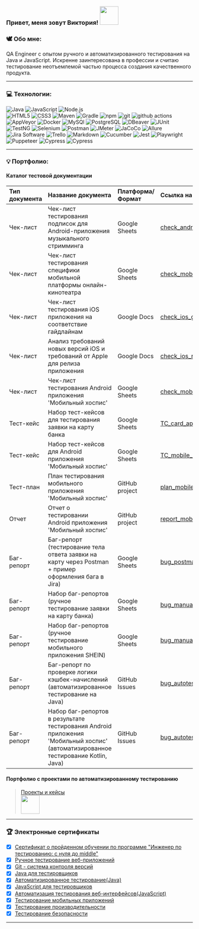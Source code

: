 ### Привет, меня зовут Виктория! <img src="https://media.giphy.com/media/mGcNjsfWAjY5AEZNw6/giphy.gif" width="50">



### 🕊 Обо мне:

QA Engineer с опытом ручного и автоматизированного тестирования на Java и JavaScript.
Искренне заинтересована в профессии и считаю тестирование неотъемлемой частью процесса создания качественного продукта.

---

### 💻 Технологии:
 <img alt="Java" src="https://img.shields.io/badge/Java-white?style=for-the-badge&logo=&logoColor=000000"/> <img alt="JavaScript" src="https://img.shields.io/badge/JavaScript-%23323330.svg?style=for-the-badge&logo=javascript&logoColor=23F7DF1E"/> <img alt="Node.js" src="https://img.shields.io/badge/Node.js-F5F5DC?style=for-the-badge&logo=nodedotjs&logoColor=339933"/>   
 <img alt="HTML5" src="https://img.shields.io/badge/-HTML5-E34F26?style=for-the-badge&logo=html5&logoColor=white"/>
 <img alt="CSS3" src="https://img.shields.io/badge/-CSS3-1572B6?style=for-the-badge&logo=#1572B6&logoColor=white"/>
 <img alt="Maven" src="https://img.shields.io/badge/-Maven-C71A36?style=for-the-badge&logo=apachemaven&logoColor=white"/>
 <img alt="Gradle" src="https://img.shields.io/badge/-Gradle-02303A?style=for-the-badge&logo=gradle&logoColor=white"/> 
 <img alt="npm" src="https://img.shields.io/badge/-npm-CB3837?style=for-the-badge&logo=npm&logoColor=white"/> 
 <img alt="git" src="https://img.shields.io/badge/-Git-F05032?style=for-the-badge&logo=git&logoColor=white" /> 
 <img alt="github actions" src="https://img.shields.io/badge/-Github_Actions-191970?style=for-the-badge&logo=github-actions&logoColor=white" />
 <img alt="AppVeyor" src="https://img.shields.io/badge/-AppVeyor-00B3E0?style=for-the-badge&logo=appveyor&logoColor=white"/>
 <img alt="Docker" src="https://img.shields.io/badge/-Docker-003153?style=for-the-badge&logo=docker&logoColor=white" />
 <img alt="MySQl" src="https://img.shields.io/badge/-MySQl-4479A1?style=for-the-badge&logo=mysql&logoColor=white"/>
 <img alt="PostgreSQL" src="https://img.shields.io/badge/-PostgreSQL-483D8B?style=for-the-badge&logo=mysql&logoColor=white"/>
 <img alt="DBeaver" src="https://img.shields.io/badge/-DBeaver-382923?style=for-the-badge&logo=dbeaver&logoColor=white"/>
 <img alt="JUnit" src="https://img.shields.io/badge/-JUnit-25A162?style=for-the-badge&logo=junit5&logoColor=white"/>
 <img alt="TestNG" src="https://img.shields.io/badge/-TestNG-36B6E5?style=for-the-badge&logo=&logoColor=white"/>
 <img alt="Selenium" src="https://img.shields.io/badge/-Selenium-43B02A?style=for-the-badge&logo=selenium&logoColor=white"/>
 <img alt="Postman" src="https://img.shields.io/badge/-Postman-FF6C37?style=for-the-badge&logo=postman&logoColor=white"/>
 <img alt="JMeter" src="https://img.shields.io/badge/-JMeter-D22128?style=for-the-badge&logo=apachejmeter&logoColor=white"/>
 <img alt="JaCoCo" src="https://img.shields.io/badge/-JaCoCo-FFEFD5?style=for-the-badge&logo=&logoColor=white"/>
 <img alt="Allure" src="https://img.shields.io/badge/-Allure-008000?style=for-the-badge&logo=&logoColor=white"/>
 <img alt="Jira Software" src="https://img.shields.io/badge/-Jira Software-0052CC?style=for-the-badge&logo=jirasoftware&logoColor=white"/>
 <img alt="Trello" src="https://img.shields.io/badge/-Trello-0052CC?style=for-the-badge&logo=trello&logoColor=white"/>
 <img alt="Markdown" src="https://img.shields.io/badge/-Markdown-%23323330.svg?style=for-the-badge&logo=markdown&logoColor=white"/>
 <img alt="Cucumber" src="https://img.shields.io/badge/-Cucumber-006400?style=for-the-badge&logo=cucumber&logoColor=white"/>
 <img alt="Jest" src="https://img.shields.io/badge/-Jest-white?style=for-the-badge&logo=jest&logoColor=C21325"/>
 <img alt="Playwright" src="https://img.shields.io/badge/-Playwright-228B22?style=for-the-badge&logo=playwright&logoColor=white"/>
 <img alt="Puppeteer" src="https://img.shields.io/badge/-Puppeteer-008080?style=for-the-badge&logo=puppeteer&logoColor=white"/>
 <img alt="Cypress" src="https://img.shields.io/badge/-Cypress-20B2AA?style=for-the-badge&logo=cypress&logoColor=white"/> 
 <img alt="Cypress" src="https://img.shields.io/badge/-Espresso-4a2828?style=for-the-badge&logo=espresso&logoColor=white"/> 
 
-----

### 💡 Портфолио:
#### Каталог тестовой документации
| Тип документа | Название документа | Платформа/Формат | Ссылка на документ |
| :--- | :--- | :--- | :--- |
| Чек-лист | Чек-лист тестирования подписок для Android-приложения музыкального стримминга  | Google Sheets | [check_android_subscriptions](https://docs.google.com/spreadsheets/d/1qp6lUAWIDumtJjg3-UjTgJKUZvqEALFBf7NlnmzyRLU/edit?usp=sharing) |  
| Чек-лист | Чек-лист тестирования специфики мобильной платформы онлайн-кинотеатра  | Google Sheets | [check_mobile_platform](https://docs.google.com/spreadsheets/d/1jUsRCSuDD-bddZ8W7vKnCS9Aa5ehKMSQNCgmH8bYF_0/edit?gid=0#gid=0) |
| Чек-лист | Чек-лист тестирования iOS приложения на соответствие гайдлайнам | Google Docs | [check_ios_guidelines_compliance](https://docs.google.com/document/d/1hab2Mpg05GTxN0ElC_dQ1j2-NTe1Mbzz1FEbx4wvZkY/edit?usp=sharing) |
| Чек-лист | Анализ требований новых версий iOS и требований от Apple для релиза приложения| Google Docs | [check_ios_release_requirements](https://docs.google.com/document/d/13M_9gLpktZxQncqLr9vxBcuZ-Zgv_D0TrG0fAT4G2Ds/edit?usp=sharing)
| Чек-лист | Чек-лист тестирования Android приложения 'Мобильный хоспис' | Google Sheets | [check_mobile_hospice](https://docs.google.com/spreadsheets/d/1iII4p8muD-69jekxH5s5OtSX6J9aN20W45XdGad-X7o/edit?usp=sharing) |
| Тест-кейс | Набор тест-кейсов для тестирования заявки на карту банка | Google Sheets | [TC_card_application_form](https://docs.google.com/spreadsheets/d/1Aa5c60CpWZt4L8q2QPFEieyUnvb8q1eeJB1rj603htg/edit?usp=sharing) | 
| Тест-кейс | Набор тест-кейсов для Android приложения 'Мобильный хоспис' | Google Sheets | [TC_mobile_hospice](https://docs.google.com/spreadsheets/d/1nZMr1NwqUDwaWBXnzMckLwkURjm-XGkwAdBmD1xuS8Y/edit?usp=sharing) |
| Тест-план | План тестирования мобильного приложения 'Мобильный хоспис' | GitHub project | [plan_mobile_hospice](https://github.com/RytoryQA/Diploma/blob/main/report/Plan.md) |
| Отчет |  Отчет о тестировании Android приложения 'Мобильный хоспис' | GitHub project | [report_mobile_hospice](https://github.com/RytoryQA/Diploma/blob/main/report/Result.md) |
| Баг-репорт | Баг-репорт (тестирование тела ответа заявки на карту через Postman + пример оформления бага в Jira) | Google Sheets | [bug_postman_card_application_form](https://docs.google.com/spreadsheets/d/1z5AH3smMpy3OhlYaEh42hTk73vnPixjI/edit?usp=sharing&ouid=105213631904553486289&rtpof=true&sd=true) |
| Баг-репорт | Набор баг-репортов (ручное тестирование заявки на карту банка) | Google Sheets | [bug_manualtest_card_application_form](https://docs.google.com/spreadsheets/d/1Dhu0Xe6NqpPVI65ngBdF730ZqxDsrNXnyyKqqgYb7Lw/edit?usp=sharing) |
| Баг-репорт | Набор баг-репортов (ручное тестирование мобильного приложения SHEIN) | Google Sheets | [bug_manualtest_SHEIN](https://docs.google.com/spreadsheets/d/1z34Fb2RK0YTg8ixZJMGIlUy00MGhvXzKPlR_u6LIbb0/edit?usp=sharing) |
| Баг-репорт | Баг-репорт по проверке логики кэшбек-начислений (автоматизированное тестирование на Java) | GitHub Issues | [bug_autotest_cashback_calculation](https://github.com/RytoryQA/Homework-autotest-1/issues/1)
| Баг-репорт | Набор баг-репортов в результате тестирования  Android приложения 'Мобильный хоспис' (автоматизированное тестирование Kotlin, Java) | GitHub Issues | [bug_autotest_mobile_hospice](https://github.com/RytoryQA/Diploma/issues) |


#### Портфолио с проектами по автоматизированному тестированию 
>[Проекты и кейсы](https://github.com/RytoryQA/RytoryQA/blob/main/Projects.md)  
> <img src="https://media.giphy.com/media/VgCDAzcKvsR6OM0uWg/giphy.gif" width="50">  
-------
### 🏆 Электронные сертификаты
-  [x] [Сертификат о пройденном обучении по программе "Инженер по тестированию: с нуля до middle"](https://github.com/RytoryQA/RytoryQA/blob/main/certificates/%D1%81%D0%B2%D0%B8%D0%B4%D0%B5%D1%82%D0%B5%D0%BB%D1%8C%D1%81%D1%82%D0%B2%D0%BE%20%D0%BE%D0%B1%20%D0%BE%D0%B1%D1%83%D1%87%D0%B5%D0%BD%D0%B8%D0%B8.jpeg)
-  [x] [Ручное тестирование веб-приложений](https://github.com/RytoryQA/RytoryQA/blob/main/certificates/%D1%80%D1%83%D1%87%D0%BD%D0%BE%D0%B5%20%D1%82%D0%B5%D1%81%D1%82%D0%B8%D1%80%D0%BE%D0%B2%D0%B0%D0%BD%D0%B8%D0%B5%20%D0%B2%D0%B5%D0%B1-%D0%BF%D1%80%D0%B8%D0%BB%D0%BE%D0%B6%D0%B5%D0%BD%D0%B8%D0%B9.jpeg)
-  [x] [Git - система контроля версий](https://github.com/RytoryQA/RytoryQA/blob/main/certificates/Git%20%D1%81%D0%B8%D1%81%D1%82%D0%B5%D0%BC%D0%B0%20%D0%BA%D0%BE%D0%BD%D1%82%D1%80%D0%BE%D0%BB%D1%8F%20%D0%B2%D0%B5%D1%80%D1%81%D0%B8%D0%B9.jpeg)
-  [x] [Java для тестировщиков](https://github.com/RytoryQA/RytoryQA/blob/main/certificates/Java%20%D0%B4%D0%BB%D1%8F%20%D1%82%D0%B5%D1%81%D1%82%D0%B8%D1%80%D0%BE%D0%B2%D1%89%D0%B8%D0%BA%D0%BE%D0%B2.jpeg)
-  [x] [Автоматизированное тестирование(Java)](https://github.com/RytoryQA/RytoryQA/blob/main/certificates/%D0%B0%D0%B2%D1%82%D0%BE%D0%BC%D0%B0%D1%82%D0%B8%D0%B7%D0%B8%D1%80%D0%BE%D0%B2%D0%B0%D0%BD%D0%BD%D0%BE%D0%B5%20%D1%82%D0%B5%D1%81%D1%82%D0%B8%D1%80%D0%BE%D0%B2%D0%B0%D0%BD%D0%B8%D0%B5.jpeg)
-  [x] [JavaScript для тестировщиков](https://github.com/RytoryQA/RytoryQA/blob/main/certificates/JavaScript%20%D0%B4%D0%BB%D1%8F%20%D1%82%D0%B5%D1%81%D1%82%D0%B8%D1%80%D0%BE%D0%B2%D1%89%D0%B8%D0%BA%D0%BE%D0%B2.jpeg)
-  [x] [Автоматизация тестирования веб-интерфейсов(JavaScript)](https://github.com/RytoryQA/RytoryQA/blob/main/certificates/%D0%90%D0%B2%D1%82%D0%BE%D0%BC%D0%B0%D1%82%D0%B8%D0%B7%D0%B0%D1%86%D0%B8%D1%8F%20%D1%82%D0%B5%D1%81%D1%82%D0%B8%D1%80%D0%BE%D0%B2%D0%B0%D0%BD%D0%B8%D1%8F%20%D0%B2%D0%B5%D0%B1-%D0%B8%D0%BD%D1%82%D0%B5%D1%80%D1%84%D0%B5%D0%B9%D1%81%D0%BE%D0%B2(JavaScript).jpeg)
-  [x] [Тестирование мобильных приложений](https://github.com/RytoryQA/RytoryQA/blob/main/certificates/%D0%A2%D0%B5%D1%81%D1%82%D0%B8%D1%80%D0%BE%D0%B2%D0%B0%D0%BD%D0%B8%D0%B5%20%D0%BC%D0%BE%D0%B1%D0%B8%D0%BB%D1%8C%D0%BD%D1%8B%D1%85%20%D0%BF%D1%80%D0%B8%D0%BB%D0%BE%D0%B6%D0%B5%D0%BD%D0%B8%D0%B9.jpeg)
-  [x] [Тестирование производительности](https://github.com/RytoryQA/RytoryQA/blob/main/certificates/%D0%A2%D0%B5%D1%81%D1%82%D0%B8%D1%80%D0%BE%D0%B2%D0%B0%D0%BD%D0%B8%D0%B5%20%D0%BF%D1%80%D0%BE%D0%B8%D0%B7%D0%B2%D0%BE%D0%B4%D0%B8%D1%82%D0%B5%D0%BB%D1%8C%D0%BD%D0%BE%D1%81%D1%82%D0%B8.jpeg)
-  [x] [Тестирование безопасности](https://github.com/RytoryQA/RytoryQA/blob/main/certificates/%D0%A2%D0%B5%D1%81%D1%82%D0%B8%D1%80%D0%BE%D0%B2%D0%B0%D0%BD%D0%B8%D0%B5%20%D0%B1%D0%B5%D0%B7%D0%BE%D0%BF%D0%B0%D1%81%D0%BD%D0%BE%D1%81%D1%82%D0%B8.jpeg)
___


 
